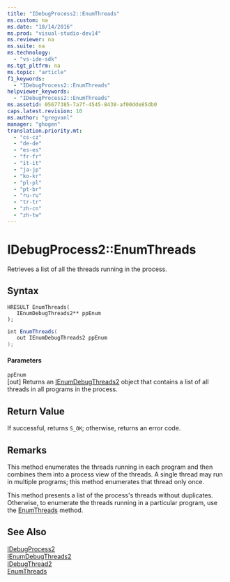 ```yaml
---
title: "IDebugProcess2::EnumThreads"
ms.custom: na
ms.date: "10/14/2016"
ms.prod: "visual-studio-dev14"
ms.reviewer: na
ms.suite: na
ms.technology: 
  - "vs-ide-sdk"
ms.tgt_pltfrm: na
ms.topic: "article"
f1_keywords: 
  - "IDebugProcess2::EnumThreads"
helpviewer_keywords: 
  - "IDebugProcess2::EnumThreads"
ms.assetid: 05677385-7a7f-4545-8438-af00dde85db0
caps.latest.revision: 10
ms.author: "gregvanl"
manager: "ghogen"
translation.priority.mt: 
  - "cs-cz"
  - "de-de"
  - "es-es"
  - "fr-fr"
  - "it-it"
  - "ja-jp"
  - "ko-kr"
  - "pl-pl"
  - "pt-br"
  - "ru-ru"
  - "tr-tr"
  - "zh-cn"
  - "zh-tw"
---
```

# IDebugProcess2::EnumThreads
Retrieves a list of all the threads running in the process.  
  
## Syntax  
  
```cpp#  
HRESULT EnumThreads(  
   IEnumDebugThreads2** ppEnum  
);  
```  
  
```c#  
int EnumThreads(  
   out IEnumDebugThreads2 ppEnum  
);  
```  
  
#### Parameters  
 `ppEnum`  
 [out] Returns an [IEnumDebugThreads2](../extensibility/ienumdebugthreads2.md) object that contains a list of all threads in all programs in the process.  
  
## Return Value  
 If successful, returns `S_OK`; otherwise, returns an error code.  
  
## Remarks  
 This method enumerates the threads running in each program and then combines them into a process view of the threads. A single thread may run in multiple programs; this method enumerates that thread only once.  
  
 This method presents a list of the process's threads without duplicates. Otherwise, to enumerate the threads running in a particular program, use the [EnumThreads](../extensibility/idebugprogram2--enumthreads.md) method.  
  
## See Also  
 [IDebugProcess2](../extensibility/idebugprocess2.md)   
 [IEnumDebugThreads2](../extensibility/ienumdebugthreads2.md)   
 [IDebugThread2](../extensibility/idebugthread2.md)   
 [EnumThreads](../extensibility/idebugprogram2--enumthreads.md)